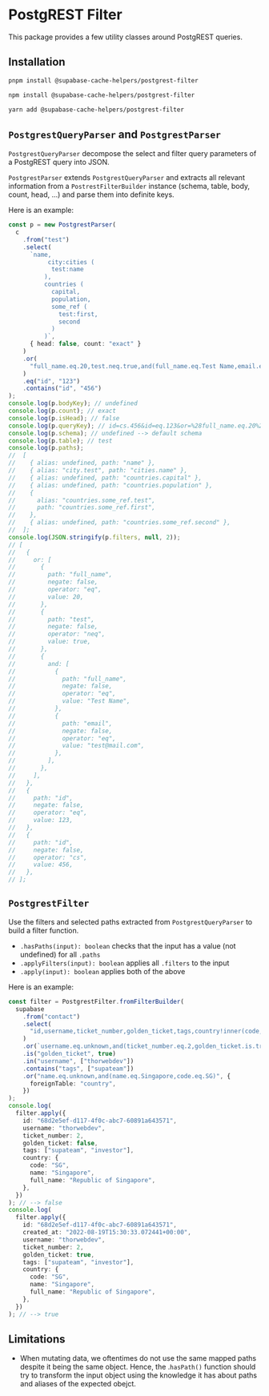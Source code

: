 # PostgREST Filter

This package provides a few utility classes around PostgREST queries.

## Installation

```sh
pnpm install @supabase-cache-helpers/postgrest-filter

npm install @supabase-cache-helpers/postgrest-filter

yarn add @supabase-cache-helpers/postgrest-filter
```

## `PostgrestQueryParser` and `PostgrestParser`

`PostgrestQueryParser` decompose the select and filter query parameters of a PostgREST query into JSON.

`PostgrestParser` extends `PostgrestQueryParser` and extracts all relevant information from a `PostrestFilterBuilder` instance (schema, table, body, count, head, ...) and parse them into definite keys.

Here is an example:

```ts
const p = new PostgrestParser(
  c
    .from("test")
    .select(
      `name,
           city:cities (
            test:name
          ),
          countries (
            capital,
            population,
            some_ref (
              test:first,
              second
            )
          )`,
      { head: false, count: "exact" }
    )
    .or(
      "full_name.eq.20,test.neq.true,and(full_name.eq.Test Name,email.eq.test@mail.com)"
    )
    .eq("id", "123")
    .contains("id", "456")
);
console.log(p.bodyKey); // undefined
console.log(p.count); // exact
console.log(p.isHead); // false
console.log(p.queryKey); // id=cs.456&id=eq.123&or=%28full_name.eq.20%2Ctest.neq.true%2Cand%28full_name.eq.Test+Name%2Cemail.eq.test%40mail.com%29%29&select=name%2Ccity%3Acities%28test%3Aname%29%2Ccountries%28capital%2Cpopulation%2Csome_ref%28test%3Afirst%2Csecond%29%29
console.log(p.schema); // undefined --> default schema
console.log(p.table); // test
console.log(p.paths);
//  [
//    { alias: undefined, path: "name" },
//    { alias: "city.test", path: "cities.name" },
//    { alias: undefined, path: "countries.capital" },
//    { alias: undefined, path: "countries.population" },
//    {
//      alias: "countries.some_ref.test",
//      path: "countries.some_ref.first",
//    },
//    { alias: undefined, path: "countries.some_ref.second" },
//  ];
console.log(JSON.stringify(p.filters, null, 2));
// [
//   {
//     or: [
//       {
//         path: "full_name",
//         negate: false,
//         operator: "eq",
//         value: 20,
//       },
//       {
//         path: "test",
//         negate: false,
//         operator: "neq",
//         value: true,
//       },
//       {
//         and: [
//           {
//             path: "full_name",
//             negate: false,
//             operator: "eq",
//             value: "Test Name",
//           },
//           {
//             path: "email",
//             negate: false,
//             operator: "eq",
//             value: "test@mail.com",
//           },
//         ],
//       },
//     ],
//   },
//   {
//     path: "id",
//     negate: false,
//     operator: "eq",
//     value: 123,
//   },
//   {
//     path: "id",
//     negate: false,
//     operator: "cs",
//     value: 456,
//   },
// ];
```

## `PostgrestFilter`

Use the filters and selected paths extracted from `PostgrestQueryParser` to build a filter function.

- `.hasPaths(input): boolean` checks that the input has a value (not undefined) for all `.paths`
- `.applyFilters(input): boolean` applies all `.filters` to the input
- `.apply(input): boolean` applies both of the above

Here is an example:

```ts
const filter = PostgrestFilter.fromFilterBuilder(
  supabase
    .from("contact")
    .select(
      "id,username,ticket_number,golden_ticket,tags,country!inner(code,name,full_name)"
    )
    .or(`username.eq.unknown,and(ticket_number.eq.2,golden_ticket.is.true)`)
    .is("golden_ticket", true)
    .in("username", ["thorwebdev"])
    .contains("tags", ["supateam"])
    .or("name.eq.unknown,and(name.eq.Singapore,code.eq.SG)", {
      foreignTable: "country",
    })
);
console.log(
  filter.apply({
    id: "68d2e5ef-d117-4f0c-abc7-60891a643571",
    username: "thorwebdev",
    ticket_number: 2,
    golden_ticket: false,
    tags: ["supateam", "investor"],
    country: {
      code: "SG",
      name: "Singapore",
      full_name: "Republic of Singapore",
    },
  })
); // --> false
console.log(
  filter.apply({
    id: "68d2e5ef-d117-4f0c-abc7-60891a643571",
    created_at: "2022-08-19T15:30:33.072441+00:00",
    username: "thorwebdev",
    ticket_number: 2,
    golden_ticket: true,
    tags: ["supateam", "investor"],
    country: {
      code: "SG",
      name: "Singapore",
      full_name: "Republic of Singapore",
    },
  })
); // --> true
```

## Limitations

- When mutating data, we oftentimes do not use the same mapped paths despite it being the same object. Hence, the .`hasPath()` function should try to transform the input object using the knowledge it has about paths and aliases of the expected obejct.
